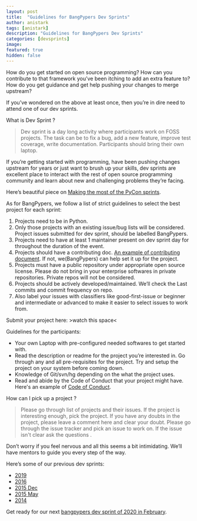 ```yaml
---
layout: post
title:  "Guidelines for BangPypers Dev Sprints"
author: anistark
tags: [anistark]
description: "Guidelines for BangPypers Dev Sprints"
categories: [devsprints]
image:
featured: true
hidden: false
---
```


How do you get started on open source programming? How can you contribute to that framework you’ve been itching to add an extra feature to? How do you get guidance and get help pushing your changes to merge upstream? 

If you’ve wondered on the above at least once, then you’re in dire need to attend one of our dev sprints.

What is Dev Sprint ?

> Dev sprint is a day long activity where participants work on FOSS projects. The task can be to fix a bug, add a new feature, improve test coverage, write documentation. Participants should bring their own laptop.

If you’re getting started with programming, have been pushing changes upstream for years or just want to brush up your skills, dev sprints are excellent place to interact with the rest of open source programming community and learn about new and challenging problems they’re facing.

Here’s beautiful piece on [Making the most of the PyCon sprints](https://treyhunner.com/2019/04/making-the-most-of-the-pycon-sprints/).

As for BangPypers, we follow a list of strict guidelines to select the best project for each sprint:

1. Projects need to be in Python.
2. Only those projects with an existing issue/bug lists will be considered. Project issues submitted for dev sprint, should be labelled BangPypers. 
3. Projects need to have at least 1 maintainer present on dev sprint day for throughout the duration of the event.
4. Projects should have a contributing doc. [An example of contributing document](https://github.com/pallets/flask/blob/master/CONTRIBUTING.rst). If not, we(BangPypers) can help set it up for the project.
5. Projects must have a public repository under appropriate open source license. Please do not bring in your enterprise softwares in private repositories. Private repos will not be considered.
6. Projects should be actively developed/maintained. We’ll check the Last commits and commit frequency on repo.
7. Also label your issues with classifiers like good-first-issue or beginner and intermediate or advanced to make it easier to select issues to work from.

Submit your project here: >watch this space<

Guidelines for the participants:
- Your own Laptop with pre-configured needed softwares to get started with.
- Read the description or readme for the project you’re interested in. Go through any and all pre-requisites for the project. Try and setup the project on your system before coming down.
- Knowledge of Git/svn/hg depending on the what the project uses.
- Read and abide by the Code of Conduct that your project might have. Here's an example of [Code of Conduct](https://www.kennethreitz.org/essays/be-cordial-or-be-on-your-way).

How can I pick up a project ?

> Please go through list of projects and their issues. If the project is interesting enough, pick the project. If you have any doubts in the project, please leave a comment here and clear your doubt. Please go through the issue tracker and pick an issue to work on. If the issue isn't clear ask the questions .

Don’t worry if you feel nervous and all this seems a bit intimidating. We’ll have mentors to guide you every step of the way.

Here’s some of our previous dev sprints:
- [2019](https://www.meetup.com/BangPypers/events/pbxxkqyzcbzb/)
- [2016](https://www.meetup.com/BangPypers/events/qxlhwkyvgbvb/)
- [2015 Dec](https://www.meetup.com/BangPypers/events/qxlhwkytqbzb/)
- [2015 May](https://www.meetup.com/BangPypers/events/qxlhwkythbvb/)
- [2014](https://www.meetup.com/BangPypers/events/qxlhwkysqbbc/)

Get ready for our next [bangpypers dev sprint of 2020 in February](https://www.meetup.com/BangPypers/events/266874167/).

